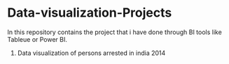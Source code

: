 # Data-visualization-Projects
In this repository contains the project that i have done through BI tools like Tableue or Power BI.

1. Data visualization of persons arrested in india 2014
